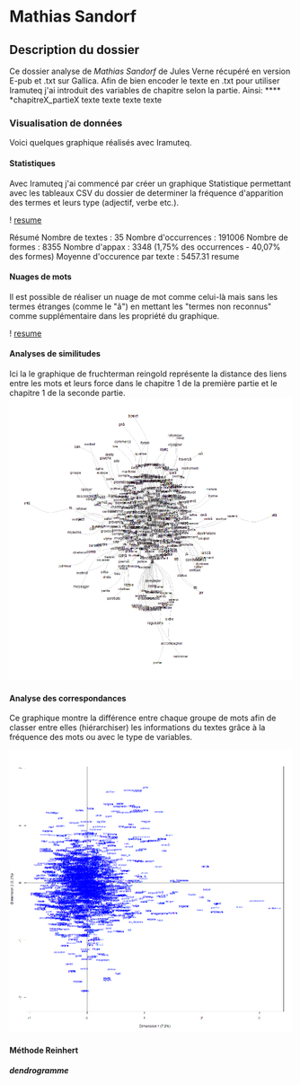 # Mathias Sandorf
## Description du dossier
Ce dossier analyse de *Mathias Sandorf* de Jules Verne récupéré en version E-pub et .txt sur Gallica. Afin de bien encoder le texte en .txt pour utiliser Iramuteq j'ai introduit des variables de chapitre selon la partie. Ainsi:
**** *chapitreX_partieX
texte texte texte texte

### Visualisation de données

Voici quelques graphique réalisés avec Iramuteq.
#### Statistiques
Avec Iramuteq j'ai commencé par créer un graphique Statistique permettant avec les tableaux CSV du dossier de determiner la fréquence d'apparition des termes et leurs type (adjectif, verbe etc.).

! [resume](https://github.com/Portalc/portal_cecile_MathiasSandorf/blob/master/image/resume.png)

Résumé
Nombre de textes : 35
Nombre d'occurrences : 191006
Nombre de formes : 8355
Nombre d'appax : 3348 (1,75% des occurrences - 40,07% des formes)
Moyenne d'occurence par texte : 5457.31
resume

#### Nuages de mots
Il est possible de réaliser un nuage de mot comme celui-là mais sans les termes étranges (comme le "ã") en mettant les "termes non reconnus" comme supplémentaire dans les propriété du graphique.

! [resume](https://github.com/Portalc/portal_cecile_MathiasSandorf/blob/master/image/nuagedemot_part1chap_part2chap1.png)

#### Analyses de similitudes
Ici la le graphique de fruchterman reingold représente la distance des liens entre les mots et leurs force dans le chapitre 1 de la première partie et le chapitre 1 de la seconde partie.
![resume](https://github.com/Portalc/portal_cecile_MathiasSandorf/blob/master/image/similitude_part1chap1_part2chap1.png)


#### Analyse des correspondances
Ce graphique montre la différence entre chaque groupe de mots afin de classer entre elles (hiérarchiser) les informations du textes grâce à la fréquence des mots ou avec le type de variables.

![resume](https://github.com/Portalc/portal_cecile_MathiasSandorf/blob/master/image/analyse%20des%20correlation.png)

#### Méthode Reinhert


##### dendrogramme


